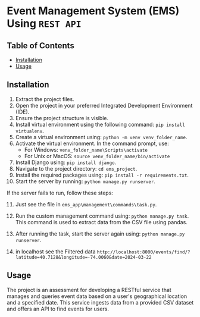 # Event Management System (EMS) Using `REST API`

## Table of Contents
- [Installation](#installation)
- [Usage](#usage)

## Installation

1. Extract the project files.
2. Open the project in your preferred Integrated Development Environment (IDE).
3. Ensure the project structure is visible.
4. Install virtual environment using the following command: `pip install virtualenv`.
5. Create a virtual environment using: `python -m venv venv_folder_name`.
6. Activate the virtual environment. In the command prompt, use: 
   - For Windows: `venv_folder_name\Scripts\activate`
   - For Unix or MacOS: `source venv_folder_name/bin/activate`
7. Install Django using: `pip install django`.
8. Navigate to the project directory: `cd ems_project`.
9. Install the required packages using: `pip install -r requirements.txt`.
10. Start the server by running: `python manage.py runserver`.

If the server fails to run, follow these steps:

11. Just see the file in `ems_app\management\commands\task.py`.
12. Run the custom management command using: `python manage.py task`. This command is used to extract data from the CSV file using pandas.
13. After running the task, start the server again using: `python manage.py runserver`.

14. in localhost see the Filtered data `http://localhost:8000/events/find/?latitude=40.7128&longitude=-74.0060&date=2024-03-22`

## Usage

The project is an assessment for developing a RESTful service that manages and queries event data based on a user's geographical location and a specified date. This service ingests data from a provided CSV dataset and offers an API to find events for users.
